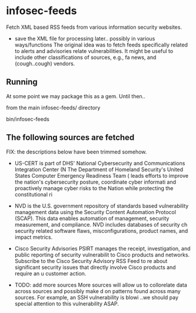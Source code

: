 infosec-feeds
=============

Fetch XML based RSS feeds from various information security websites.
- save the XML file for processing later.. possibly in various ways/functions
The original idea was to fetch feeds specifically related to alerts and advisories relate
vulnerabilities. It might be useful to include other classifications of sources, e.g., fa
news, and (cough..cough) vendors. 


Running
-------

At some point we may package this as a gem. Until then..

from the main infosec-feeds/ directory

  bin/infosec-feeds


The following sources are fetched
---------------------------------

FIX: the descriptions below have been trimmed somehow.

- US-CERT is part of DHS' National Cybersecurity and Communications Integration Center (N
  The Department of Homeland Security's United States Computer Emergency Readiness Team (
  leads efforts to improve the nation's cybersecurity posture, coordinate cyber informati
  and proactively manage cyber risks to the Nation while protecting the constitutional ri

- NVD is the U.S. government repository of standards based vulnerability management data 
  using the Security Content Automation Protocol (SCAP). This data enables automation of 
  management, security measurement, and compliance. NVD includes databases of security ch
  security related software flaws, misconfigurations, product names, and impact metrics.

- Cisco Security Advisories
  PSIRT manages the receipt, investigation, and public reporting of security vulnerabilit
  to Cisco products and networks. Subscribe to the Cisco Security Advisory RSS Feed to re
  about significant security issues that directly involve Cisco products and require an u
  customer action.

- TODO: add more sources
        More sources will allow us to collorelate data across sources and possibly make d
        on patterns found across many sources. For example, an SSH vulnerability is blowi
        ..we should pay special attention to this vulnerability ASAP.
